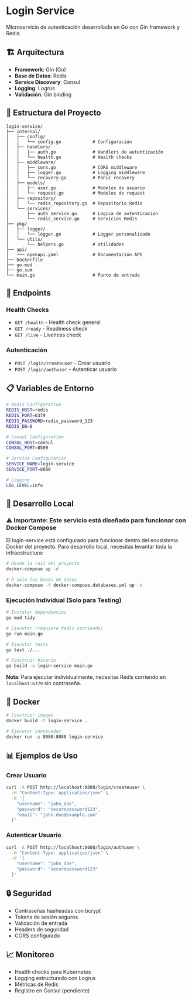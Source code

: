 # Login Service

Microservicio de autenticación desarrollado en Go con Gin framework y Redis.

## 🏗️ Arquitectura

- **Framework**: Gin (Go)
- **Base de Datos**: Redis
- **Service Discovery**: Consul
- **Logging**: Logrus
- **Validación**: Gin binding

## 📁 Estructura del Proyecto

```
login-service/
├── internal/
│   ├── config/
│   │   └── config.go            # Configuración
│   ├── handlers/
│   │   ├── auth.go              # Handlers de autenticación
│   │   └── health.go            # Health checks
│   ├── middleware/
│   │   ├── cors.go              # CORS middleware
│   │   ├── logger.go            # Logging middleware
│   │   └── recovery.go          # Panic recovery
│   ├── models/
│   │   ├── user.go              # Modelos de usuario
│   │   └── request.go           # Modelos de request
│   ├── repository/
│   │   └── redis_repository.go  # Repositorio Redis
│   └── services/
│       ├── auth_service.go      # Lógica de autenticación
│       └── redis_service.go     # Servicios Redis
├── pkg/
│   ├── logger/
│   │   └── logger.go            # Logger personalizado
│   └── utils/
│       └── helpers.go           # Utilidades
├── api/
│   └── openapi.yaml             # Documentación API
├── Dockerfile
├── go.mod
├── go.sum
└── main.go                      # Punto de entrada
```

## 🚀 Endpoints

### Health Checks

- `GET /health` - Health check general
- `GET /ready` - Readiness check
- `GET /live` - Liveness check

### Autenticación

- `POST /login/createuser` - Crear usuario
- `POST /login/authuser` - Autenticar usuario

## 📋 Variables de Entorno

```bash
# Redis Configuration
REDIS_HOST=redis
REDIS_PORT=6379
REDIS_PASSWORD=redis_password_123
REDIS_DB=0

# Consul Configuration
CONSUL_HOST=consul
CONSUL_PORT=8500

# Service Configuration
SERVICE_NAME=login-service
SERVICE_PORT=8080

# Logging
LOG_LEVEL=info
```

## 🔧 Desarrollo Local

### **⚠️ Importante: Este servicio está diseñado para funcionar con Docker Compose**

El login-service está configurado para funcionar dentro del ecosistema Docker del proyecto. Para desarrollo local, necesitas levantar toda la infraestructura:

```bash
# Desde la raíz del proyecto
docker-compose up -d

# O solo las bases de datos
docker-compose -f docker-compose.databases.yml up -d
```

### **Ejecución Individual (Solo para Testing)**

```bash
# Instalar dependencias
go mod tidy

# Ejecutar (requiere Redis corriendo)
go run main.go

# Ejecutar tests
go test ./...

# Construir binario
go build -o login-service main.go
```

**Nota**: Para ejecutar individualmente, necesitas Redis corriendo en `localhost:6379` sin contraseña.

## 🐳 Docker

```bash
# Construir imagen
docker build -t login-service .

# Ejecutar contenedor
docker run -p 8080:8080 login-service
```

## 📊 Ejemplos de Uso

### Crear Usuario

```bash
curl -X POST http://localhost:8080/login/createuser \
  -H "Content-Type: application/json" \
  -d '{
    "username": "john_doe",
    "password": "securepassword123",
    "email": "john.doe@example.com"
  }'
```

### Autenticar Usuario

```bash
curl -X POST http://localhost:8080/login/authuser \
  -H "Content-Type: application/json" \
  -d '{
    "username": "john_doe",
    "password": "securepassword123"
  }'
```

## 🔒 Seguridad

- Contraseñas hasheadas con bcrypt
- Tokens de sesión seguros
- Validación de entrada
- Headers de seguridad
- CORS configurado

## 📈 Monitoreo

- Health checks para Kubernetes
- Logging estructurado con Logrus
- Métricas de Redis
- Registro en Consul (pendiente)
